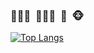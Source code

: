 ### 👨🏻‍🎓 &nbsp;🧑🏻‍💻 &nbsp;🔮  &nbsp;🐵

[![Top Langs](https://github-readme-stats.vercel.app/api/top-langs/?username=i-chaochen&layout=compact)](https://github.com/anuraghazra/github-readme-stats)




<!--
**i-chaochen/i-chaochen** is a ✨ _special_ ✨ repository because its `README.md` (this file) appears on your GitHub profile.

Here are some ideas to get you started:

- 🔭 I’m currently working on ...
- 🌱 I’m currently learning ...
- 👯 I’m looking to collaborate on ...
- 🤔 I’m looking for help with ...
- 💬 Ask me about ...
- 📫 How to reach me: ...
- 😄 Pronouns: ...
- ⚡ Fun fact: ...
-->
